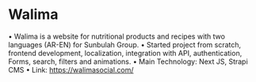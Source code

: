 # Walima
•	 Walima is a website for nutritional products and recipes with two languages (AR-EN) for Sunbulah Group.
•	 Started project from scratch, frontend development, localization, integration with API, authentication, Forms, search, filters and animations.
•	 Main Technology: Next JS, Strapi CMS
•	 Link: https://walimasocial.com/
